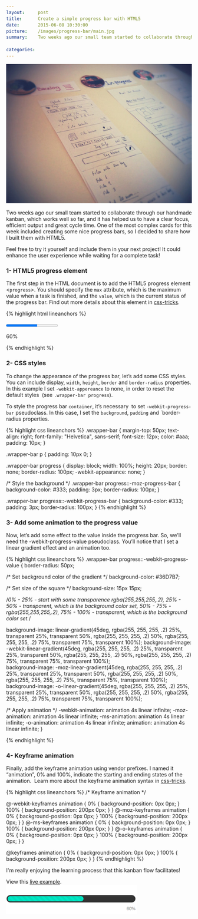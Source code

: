 ```yaml
---
layout:     post
title:      Create a simple progress bar with HTML5
date:       2015-06-08 10:30:00
picture:    /images/progress-bar/main.jpg
summary:    Two weeks ago our small team started to collaborate through our handmade kanban, which works well so far, and it has helped us to have a clear focus, efficient output and great cycle time. One of the most complex cards for this week included creating some nice progress bars, so I decided to share how I built them with HTML5.

categories: 
---
```

<div class="center">
  <img src="/images/progress-bar/main.jpg">
</div>

Two weeks ago our small team started to collaborate through our handmade kanban, which works well so far, and it has helped us to have a clear focus, efficient output and great cycle time. One of the most complex cards for this week included creating some nice progress bars, so I decided to share how I built them with HTML5.

Feel free to try it yourself and include them in your next project! It could enhance the user experience while waiting for a complete task!

### 1- HTML5 progress element
The first step in the HTML document is to add the HTML5 progress element &lt;`progress`&gt;. You should specify the `max` attribute, which is the maximum value when a task is finished, and the `value`, which is the current status of the progress bar. Find out more details about this element in [css-tricks](https://css-tricks.com/html5-progress-element/).

{% highlight html lineanchors %}
<div class="wrapper-bar">
   <progress class="progress-bar" value="60" max="100"></progress>
   <p class="progress-value">60%</p>
</div>
{% endhighlight %}

### 2- CSS styles
To change the appearance of the progress bar, let’s add some CSS styles. You can include display, `width`, `height`, `border` and `border-radius` properties. In this example I set `-webkit-appereance` to none, in order to reset the default styles &nbsp;(see `.wrapper-bar progress`).

To style the progress bar `container`, it’s necessary &nbsp;to set `-webkit-progress-bar` pseudoclass. In this case, I set the `background`, `padding` and `border-radius properties.

{% highlight css lineanchors %}
.wrapper-bar {
  margin-top: 50px;
  text-align: right;
  font-family: "Helvetica", sans-serif;
  font-size: 12px;
  color: #aaa;
  padding: 10px;
}

.wrapper-bar p {
  padding: 10px 0;
}

.wrapper-bar progress {
  display: block;
  width: 100%;
  height: 20px;
  border: none;
  border-radius: 100px;
  -webkit-appearance: none;
}

/* Style the background */
.wrapper-bar progress::-moz-progress-bar {
  background-color: #333;
  padding: 3px;
  border-radius: 100px;
}

.wrapper-bar progress::-webkit-progress-bar {
  background-color: #333;
  padding: 3px;
  border-radius: 100px;
}
{% endhighlight %}


### 3- Add some animation to the progress value 
Now, let’s add some effect to the value inside the progress bar. So, we'll need the -webkit-progress-value pseudoclass. You’ll notice that I set a linear gradient effect and an animation too.

{% highlight css lineanchors %}
.wrapper-bar progress::-webkit-progress-value { 
  border-radius: 50px;

  /* Set background color of the gradient */
  background-color: #36D7B7;

  /* Set size of the square */
  background-size: 15px 15px;

  /*0% - 25% - start with some transparence rgba(255,255,255,.2), 
    25% - 50% - transparent, which is the background color set,
    50% - 75% - rgba(255,255,255,.2),
    75% - 100% - transparent, which is the background color set.*/

background-image: linear-gradient(45deg, rgba(255, 255, 255, .2) 25%, transparent 25%, transparent 50%, rgba(255, 255, 255, .2) 50%, rgba(255, 255, 255, .2) 75%, transparent 75%, transparent 100%); 
background-image: -webkit-linear-gradient(45deg, rgba(255, 255, 255, .2) 25%, transparent 25%, transparent 50%, rgba(255, 255, 255, .2) 50%, rgba(255, 255, 255, .2) 75%, transparent 75%, transparent 100%);  
background-image: -moz-linear-gradient(45deg, rgba(255, 255, 255, .2) 25%, transparent 25%, transparent 50%, rgba(255, 255, 255, .2) 50%, rgba(255, 255, 255, .2) 75%, transparent 75%, transparent 100%);  
background-image: -o-linear-gradient(45deg, rgba(255, 255, 255, .2) 25%, transparent 25%, transparent 50%, rgba(255, 255, 255, .2) 50%, rgba(255, 255, 255, .2) 75%, transparent 75%, transparent 100%); 

/* Apply animation */
-webkit-animation: animation 4s linear infinite;
   -moz-animation: animation 4s linear infinite; 
    -ms-animation: animation 4s linear infinite;
     -o-animation: animation 4s linear infinite;
        animation: animation 4s linear infinite;
}

{% endhighlight %}

### 4- Keyframe animation
Finally, add the keyframe animation using vendor prefixes. I named it “animation”, 0% and 100%, indicate the starting and ending states of the animation. &nbsp;Learn more about the keyframe animation syntax in [css-tricks](https://css-tricks.com/snippets/css/keyframe-animation-syntax/).

{% highlight css lineanchors %}
/* Keyframe animation */

@-webkit-keyframes animation {
  0% { background-position: 0px 0px; }
  100% { background-position: 200px 0px; }
}
@-moz-keyframes animation {
  0% { background-position: 0px 0px;  }
  100% { background-position: 200px 0px;  }
}
@-ms-keyframes animation {
  0% { background-position: 0px 0px;  }
  100% { background-position: 200px 0px;  }
}
@-o-keyframes animation {
  0% { background-position: 0px 0px;  }
  100% { background-position: 200px 0px;  }
}

@keyframes animation {
  0% { background-position: 0px 0px;  }
  100% { background-position: 200px 0px;  }
}
{% endhighlight %}

I'm really enjoying the learning process that this kanban flow facilitates!

View this [live example](http://fiddle.jshell.net/kavajaga/7ads6L1w/).
[![image](/images/progress-bar/progress-bar.png)](http://fiddle.jshell.net/kavajaga/7ads6L1w/)


